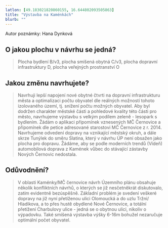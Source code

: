 ```yaml
---
latlon: [49.183021820860155, 16.644802093505863]
title: "Výstavba na Kaménkách"
blurb: ""
---
```


Autor poznámky: Hana Dynková 

## O jakou plochu v návrhu se jedná?

> Plocha bydlení B/v3, plocha smíšená obytná C/v3,  plocha dopravní infrastruktury D, plocha veřejných prostranství O

## Jakou změnu navrhujete?

> Navrhuji lepší napojení nové obytné čtvrti na dopravní infrastrukturu města a optimalizaci počtu obyvatel dle reálných možností tohoto izolovaného území, tj. snížení počtu možných obyvatel. Aby byl dodržen charakter městské části a pohledové kvality této části pro město, navrhujeme výstavbu s velkým podílem zeleně - lesopark s bydlením. Žádám o  aplikaci připomínek vznesených MČ Černovice a připomínek dle petice adresované starostovi MČ Černovice z r. 2014. Navrhujeme odvedení dopravy na vznikající městský okruh, a dále skrze Tunýlek do směru Slatina, který v návrhu ÚP není obsažen jako plocha pro dopravu. Žádáme, aby se podle moderních trendů (Vídeň) automobilová doprava z Kamének vůbec do stávající zástavby Nových Černovic nedostala.

## Odůvodnění?

> V oblasti Kaménky/MČ černovice návrh Územního plánu obsahuje několik konfliktních návrhů, o kterých se již nesčetněkrát diskutovalo, zatím evidentně bezúspěšně. Základní problém je svedení veškeré dopravy na již nyní přetíženou ulici Olomoucká a do uzlu Tržni/ Hladikova, a to přes hustě obydlené Nové Černovice,  a totální přetížení Charbulovy ulice - jedná se o obytnou ulici, nikoliv o výpadovku. Také smíšená výstavba výšky 6-16m bohužel nezaručuje optimální počet obyvatel.

